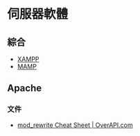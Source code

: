 # 伺服器軟體

## 綜合
* [XAMPP](https://www.apachefriends.org/zh_tw/index.html)
* [MAMP](http://www.mamp.info/en/)

## Apache

### 文件
* [mod_rewrite Cheat Sheet | OverAPI.com](http://overapi.com/mod_rewrite/)